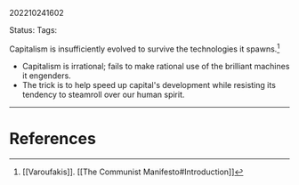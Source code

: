202210241602

Status: 
Tags: 

Capitalism is insufficiently evolved to survive the technologies it spawns.[^1]
- Capitalism is irrational; fails to make rational use of the brilliant machines it engenders.
- The trick is to help speed up capital's development while resisting its tendency to steamroll over our human spirit.


---
# References

[^1]: [[Varoufakis]]. [[The Communist Manifesto#Introduction]]